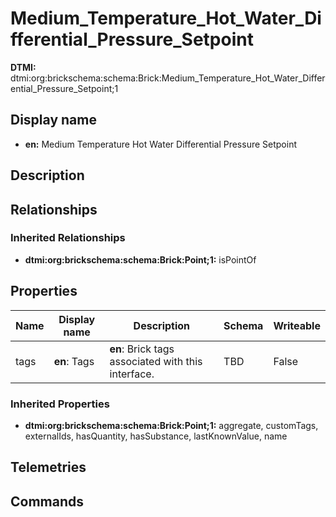 # Medium_Temperature_Hot_Water_Differential_Pressure_Setpoint
**DTMI:** dtmi:org:brickschema:schema:Brick:Medium_Temperature_Hot_Water_Differential_Pressure_Setpoint;1
## Display name
- **en:** Medium Temperature Hot Water Differential Pressure Setpoint
## Description
## Relationships
### Inherited Relationships
* **dtmi:org:brickschema:schema:Brick:Point;1:** isPointOf
## Properties
|Name|Display name|Description|Schema|Writeable|
|-|-|-|-|-|
|tags|**en**: Tags|**en**: Brick tags associated with this interface.|TBD|False
### Inherited Properties
* **dtmi:org:brickschema:schema:Brick:Point;1:** aggregate, customTags, externalIds, hasQuantity, hasSubstance, lastKnownValue, name
## Telemetries
## Commands
